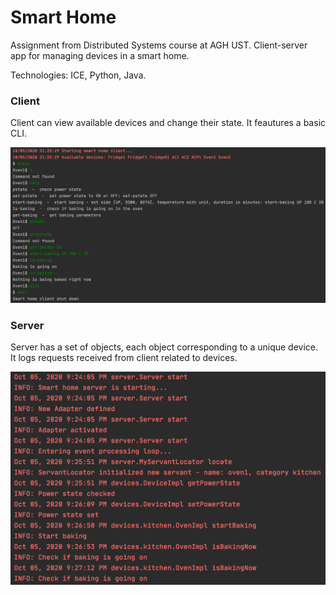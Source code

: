 # Smart Home

Assignment from Distributed Systems course at AGH UST. Client-server app for managing devices in a smart home.

Technologies: ICE, Python, Java.

### Client

Client can view available devices and change their state. It feautures a basic CLI.

![Client](docs/client.png)


### Server

Server has a set of objects, each object corresponding to a unique device. It logs requests received from client related to devices.

![Server](docs/server.png)